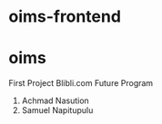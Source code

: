 # oims-frontend

# oims
First Project Blibli.com Future Program

1. Achmad Nasution
2. Samuel Napitupulu
